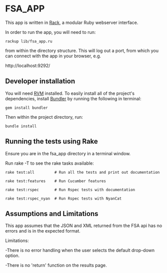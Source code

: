 # FSA_APP

This app is written in [Rack](https://github.com/rack/rack), a modular Ruby webserver interface.

In order to run the app, you will need to run:

`rackup lib/fsa_app.ru`

from within the directory structure.
This will log out a port, from which you can connect with the app in your browser, e.g. 

http://localhost:9292/

## Developer installation

You will need [RVM](https://rvm.io/rvm/install) installed.
To easily install all of the project's dependencies, install [Bundler](http://bundler.io/) by running the following in terminal:

`gem install bundler`

Then within the project directory, run:

`bundle install`


## Running the tests using Rake

Ensure you are in the fsa_app directory in a terminal window.

Run rake -T to see the rake tasks available:

``rake test:all         # Run all the tests and print out documentation``

``rake test:features    # Run Cucumber features``

``rake test:rspec       # Run Rspec tests with documentation``

``rake test:rspec_nyan  # Run Rspec tests with NyanCat``


## Assumptions and Limitations

This app assumes that the JSON and XML returned from the FSA api has no errors and is in the expected format.

Limitations:

-There is no error handling when the user selects the default drop-down option.

-There is no 'return' function on the results page.
